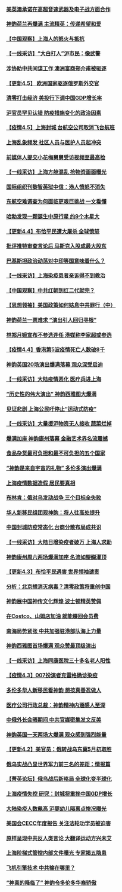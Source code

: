 #### [美英澳承诺在高超音速武器及电子战方面合作](../pages/nf4514/n13697598.md) 
#### [神韵荷兰再爆满 主流精英：传递希望和爱](../pages/nf4514/n13697697.md) 
#### [【中国观察】上海人的怒火与抵抗](../pages/nf4514/n13697194.md) 
#### [【一线采访】“大白打人”沪市民：像武警](../pages/nf4514/n13697595.md) 
#### [涉协助中共间谍工作 澳洲富商郑介甫被驱逐](../pages/nf4514/n13693749.md) 
#### [【更新4.5】 欧洲国家驱逐俄罗斯外交官](../pages/nf4514/n13697052.md) 
#### [清零打击经济 美投行下调中国GDP增长率](../pages/nf4514/n13697211.md) 
#### [沪官员罕见认错 防疫措施变化的政治因素](../pages/nf4514/n13697172.md) 
#### [【疫情4.5】上海封城 台航空公司取消飞台航班](../pages/nf4514/n13695961.md) 
#### [上海乱象频发 社区人员与医护人员起冲突](../pages/nf4514/n13696672.md) 
#### [前媒体人提交小花梅舅舅受访视频至最高检](../pages/nf4514/n13696694.md) 
#### [【一线采访】上海方舱混乱 抢物资画面曝光](../pages/nf4514/n13696233.md) 
#### [国际组织刊黎智英狱中信：港人愤怒不消失](../pages/nf4514/n13696138.md) 
#### [东航空难调查为何面临更艰巨挑战 一文看懂](../pages/nf4514/n13695603.md) 
#### [哈勃发现一颗诞生中原行星 约9个木星大](../pages/nf4514/n13695715.md) 
#### [【更新4.4】布恰平民遭大屠杀 全球愤怒](../pages/nf4514/n13694959.md) 
#### [批评推特审查言论后 马斯克入股成最大股东](../pages/nf4514/n13695562.md) 
#### [巴基斯坦政治动荡对中印等国意味着什么？](../pages/nf4514/n13695506.md) 
#### [【一线采访】上海染疫患者亲诉得不到救治](../pages/nf4514/n13694988.md) 
#### [【中国观察】中共红朝到红二代就完？](../pages/nf4514/n13694915.md) 
#### [【思想领袖】美国政策如何姑息中共罪行（中）](../pages/nf4514/n13681359.md) 
#### [神韵荷兰一票难求 “演出引人回归寻根”](../pages/nf4514/n13694687.md) 
#### [林郑月娥宣布不参选连任 港媒称李家超或参选](../pages/nf4514/n13695057.md) 
#### [【疫情4.4】香港第5波疫情死亡人数破8千](../pages/nf4514/n13694450.md) 
#### [神韵英国20场演出爆满落幕 观众深受启迪](../pages/nf4514/n13694319.md) 
#### [【一线采访】大陆疫情恶化 医疗兵进上海](../pages/nf4514/n13694026.md) 
#### [“历史性的伟大演出” 神韵西雅图大爆满](../pages/nf4514/n13694046.md) 
#### [见证悲剧 上海公民吁停止“运动式防疫”](../pages/nf4514/n13694078.md) 
#### [【一线采访】大量援沪物资无人接收 蔬菜烂掉](../pages/nf4514/n13693298.md) 
#### [爆满加座 神韵康州落幕 金融艺术界名流震撼](../pages/nf4514/n13693813.md) 
#### [食品杂货最可负担和最不可负担的五个国家](../pages/nf4514/n13677079.md) 
#### [“神韵是来自宇宙的礼物” 多伦多演出爆满](../pages/nf4514/n13693782.md) 
#### [上海疫情数据造假 居民要真相](../pages/nf4514/n13693096.md) 
#### [布林肯：俄对乌发动战争 三个目标全失败](../pages/nf4514/n13693164.md) 
#### [华人新移民组团观神韵：将人往高处提升](../pages/nf4514/n13693455.md) 
#### [中国封城防疫常态化 台商分散布局成共识](../pages/nf4514/n13692735.md) 
#### [【一线采访】大陆日增染疫者破万 上海人求助](../pages/nf4514/n13692063.md) 
#### [神韵康州周六两场爆满加座 名流如醍醐灌顶](../pages/nf4514/n13692269.md) 
#### [【更新4.3】布恰平民遇害 世界领袖谴责](../pages/nf4514/n13691448.md) 
#### [分析：北京想消灭病毒？清零政策将重创中国](../pages/nf4514/n13691378.md) 
#### [神韵展中国神传文化辉煌 波士顿精英赞佩](../pages/nf4514/n13692637.md) 
#### [在Costco、山姆店加油 就能赚回会员费](../pages/nf4514/n13684512.md) 
#### [南海局势紧张 中共加强驻港部队海上力量](../pages/nf4514/n13692721.md) 
#### [神韵西雅图首场爆满 观众赞最顶级演出](../pages/nf4514/n13692707.md) 
#### [【一线采访】上海同康医院三十多名老人阳性](../pages/nf4514/n13692575.md) 
#### [【疫情4.3】007扮演者克雷格确诊染疫](../pages/nf4514/n13692219.md) 
#### [多伦多华人新移民看神韵 想按真善忍做人](../pages/nf4514/n13692148.md) 
#### [医疗公司行政总裁：神韵精神内涵感人至深](../pages/nf4514/n13692304.md) 
#### [中俄外长会晤期间 中共官媒密集发文反美](../pages/nf4514/n13692080.md) 
#### [神韵英国一天两场大爆满 观众感到强烈能量](../pages/nf4514/n13692071.md) 
#### [【更新4.2】美官员：俄转战乌东冀5月初取胜](../pages/nf4514/n13690935.md) 
#### [俄乌实战凸显世界军力前三名的差距：情报篇](../pages/nf4514/n13691471.md) 
#### [【菁英论坛】俄乌战后新格局 全球化变半球化](../pages/nf4514/n13691014.md) 
#### [上海疫情失控 研究：封城将重挫中国GDP增长](../pages/nf4514/n13691515.md) 
#### [大陆染疫人数飙高 沪婴幼儿隔离点惨况曝光](../pages/nf4514/n13690387.md) 
#### [美国会CECC年度报告 关注法轮功学员被迫害](../pages/nf4514/n13691316.md) 
#### [原样呈现中共反人类言论 大翻译运动方兴未艾](../pages/nf4514/n13691246.md) 
#### [上海阶梯式管控内部文件曝光 专家揭五隐患](../pages/nf4514/n13691030.md) 
#### [飞机引擎技术 中共输在哪里？](../pages/nf4514/n13690281.md) 
#### [“神真的降临了” 神韵令多伦多华裔骄傲](../pages/nf4514/n13690583.md) 
